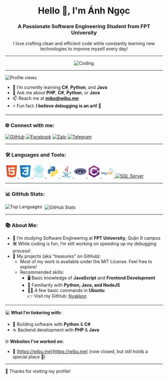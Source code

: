 <h1 align="center">Hello 👋, I'm Ánh Ngọc</h1>
<h3 align="center">A Passionate Software Engineering Student from FPT University</h3>

<p align="center">
  I love crafting clean and efficient code while constantly learning new technologies to improve myself every day!
</p>

---

<div align="center">
  <img src="https://media.discordapp.net/attachments/1253565073495167088/1284369983173951520/a_4dd6176c8e30f40bf741cb3e71dca4ef.gif?ex=67b017c2&is=67aec642&hm=d045550387f134e655d98ff4c578bd26ec3c7458b9c789091143c845176a2f5a&=&width=406&height=406" alt="Coding" width="330" />
</div>

---

<p align="left">
  <img src="https://komarev.com/ghpvc/?username=nyakkon&label=Profile%20views&color=0e75b6&style=flat" alt="Profile views" />
</p>

- 🌱 I’m currently learning **C#**, **Python**, and **Java**  
- 💬 Ask me about **PHP**, **C#**, **Python**, or **Java**  
- 📫 Reach me at **miko@wibu.me**  
- ⚡ Fun fact: **I believe debugging is an art! 🎨**

---

<h3 align="left">🌐 Connect with me:</h3>
<p align="left">
  <a href="https://github.com/Nyakkon" target="blank"><img align="center" src="https://cdn-icons-png.flaticon.com/512/25/25231.png" alt="GitHub" height="40" width="40" /></a>
  <a href="https://web.facebook.com/nyakko.neko/" target="blank"><img align="center" src="https://cdn-icons-png.flaticon.com/512/733/733547.png" alt="Facebook" height="40" width="40" /></a>
  <a href="https://zaloapp.com/qr/p/d5zlywo2uwg1" target="blank"><img align="center" src="https://img.icons8.com/color/452/zalo.png" alt="Zalo" height="40" width="40" /></a>
  <a href="https://t.me/nyakkome" target="blank"><img align="center" src="https://cdn-icons-png.flaticon.com/512/2111/2111646.png" alt="Telegram" height="40" width="40" /></a>
</p>

---

<h3 align="left">🛠️ Languages and Tools:</h3>
<p align="left">
  <a href="https://developer.mozilla.org/en-US/docs/Web/HTML" target="_blank">
    <img src="https://raw.githubusercontent.com/devicons/devicon/master/icons/html5/html5-original.svg" alt="HTML5" width="40" height="40" />
  </a>
  <a href="https://developer.mozilla.org/en-US/docs/Web/CSS" target="_blank">
    <img src="https://raw.githubusercontent.com/devicons/devicon/master/icons/css3/css3-original.svg" alt="CSS3" width="40" height="40" />
  </a>
  <a href="https://reactjs.org/" target="_blank">
    <img src="https://raw.githubusercontent.com/devicons/devicon/master/icons/react/react-original-wordmark.svg" alt="React" width="40" height="40" />
  </a>
  <a href="https://python.org" target="_blank">
    <img src="https://raw.githubusercontent.com/devicons/devicon/master/icons/python/python-original.svg" alt="Python" width="40" height="40" />
  </a>
  <a href="https://www.java.com/" target="_blank">
    <img src="https://raw.githubusercontent.com/devicons/devicon/master/icons/java/java-original.svg" alt="Java" width="40" height="40" />
  </a>
  <a href="https://www.php.net/" target="_blank">
    <img src="https://raw.githubusercontent.com/devicons/devicon/master/icons/php/php-original.svg" alt="PHP" width="40" height="40" />
  </a>
  <a href="https://learn.microsoft.com/en-us/dotnet/csharp/" target="_blank">
    <img src="https://raw.githubusercontent.com/devicons/devicon/master/icons/csharp/csharp-original.svg" alt="C#" width="40" height="40" />
  </a>
  <a href="https://www.mysql.com/" target="_blank">
    <img src="https://raw.githubusercontent.com/devicons/devicon/master/icons/mysql/mysql-original-wordmark.svg" alt="MySQL" width="40" height="40" />
  </a>
  <a href="https://learn.microsoft.com/en-us/sql/sql-server/" target="_blank">
    <img src="https://cdn.jsdelivr.net/gh/devicons/devicon/icons/microsoftsqlserver/microsoftsqlserver-plain.svg" alt="SQL Server" width="40" height="40" />
  </a>
</p>

---

<h3 align="left">📊 GitHub Stats:</h3>
<p>
  <img align="left" src="https://github-readme-stats.vercel.app/api/top-langs?username=nyakkon&show_icons=true&locale=en&layout=compact" alt="Top Languages" />
</p>
<p>&nbsp;
  <img align="center" src="https://github-readme-stats.vercel.app/api?username=nyakkon&show_icons=true&locale=en" alt="GitHub Stats" />
</p>

---

<h3 align="left">📚 About Me:</h3>

- 🏫 I’m studying Software Engineering at **FPT University**, Quận 9 campus  
- 🛠️ While coding is fun, I’m still working on speeding up my debugging process!  
- 🐣 My projects (aka "treasures" on GitHub):  
  - Most of my work is available under the MIT License. Feel free to explore!  
  - Recommended skills:  
    - 🖥️ Basic knowledge of **JavaScript** and **Frontend Development**  
    - 🐍 Familiarity with **Python, Java, and NodeJS**  
    - 🧑‍💻 A few basic commands in **Ubuntu**  
👉 Visit my GitHub: [Nyakkon](https://github.com/Nyakkon)  

---

💻 **What I’m tinkering with:**  
- 🐍 Building software with **Python** & **C#**  
- ☕ Backend development with **PHP** & **Java**  

🌐 **Websites I’ve worked on:**  
- 🏡 [https://wibu.me](https://wibu.me) (now closed, but still holds a special place 💖)  

---

🌟 Thanks for visiting my profile!  
